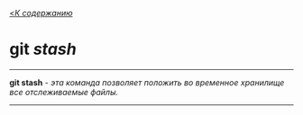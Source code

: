 [<*К содержанию*](./readme.md)

# git _stash_

---
 **git stash** - *эта команда позволяет положить во временное хранилище все отслеживаемые файлы.*

 ---
